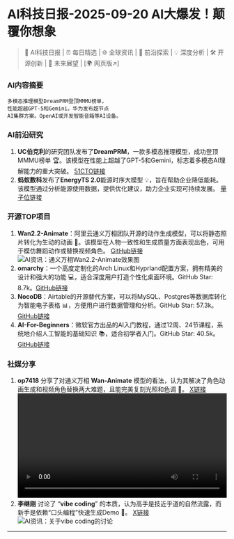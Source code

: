 
# AI科技日报-2025-09-20 AI大爆发！颠覆你想象
> 🤖 AI科技日报 | ⏰ 每日精选 | 🌐 全球资讯 | 🔬 前沿探索 | 💡 深度分析 | 🛠️ 开源创新 | 🚀 未来展望 | [🌍 网页版↗️]
### **AI内容摘要**
```
多模态推理模型DreamPRM登顶MMMU榜单，
性能超越GPT-5和Gemini。华为发布超节点
AI集群方案。OpenAI或开发智能音箱等AI设备。
```
### AI前沿研究
1.  **UC伯克利**的研究团队发布了**DreamPRM**，一款多模态推理模型，成功登顶MMMU榜单 🏆。该模型在性能上超越了GPT-5和Gemini，标志着多模态AI理解能力的重大突破。 [51CTO链接](https://www.51cto.com/article/825725.html)
2.  **蚂蚁数科**发布了**EnergyTS 2.0**能源时序大模型 💡，旨在帮助企业降低能耗。该模型通过分析能源使用数据，提供优化建议，助力企业实现可持续发展。 [量子位链接](https://www.qbitai.com/2025/09/333865.html)
### 开源TOP项目
1.  **Wan2.2-Animate**：阿里云通义万相团队开源的动作生成模型，可以将静态照片转化为生动的动画 💃。该模型在人物一致性和生成质量方面表现出色，可用于模仿舞蹈动作或替换视频角色。 [GitHub链接](https://github.com/Wan-Video/Wan2.2)
    ![AI资讯：通义万相Wan2.2-Animate效果图](https://source.hubtoday.app/images/2025/09/news_01k5hb5m8mfqtr344zg81q3vv7.avif)
2.  **omarchy**：一个高度定制化的Arch Linux和Hyprland配置方案，拥有精美的设计和强大的功能 💻，适合深度用户打造个性化桌面环境。GitHub Star: 8.7k。[GitHub链接](https://github.com/basecamp/omarchy)
3.  **NocoDB**：Airtable的开源替代方案，可以将MySQL、Postgres等数据库转化为智能电子表格 📊，方便用户进行数据管理和分析。GitHub Star: 57.3k。[GitHub链接](https://github.com/nocodb/nocodb)
4.  **AI-For-Beginners**：微软官方出品的AI入门教程，通过12周、24节课程，系统地介绍人工智能的基础知识 📚，适合初学者入门。GitHub Star: 40.5k。[GitHub链接](https://github.com/microsoft/AI-For-Beginners)
### 社媒分享
1.  **op7418** 分享了对通义万相 **Wan-Animate** 模型的看法，认为其解决了角色动画生成和视频角色替换两大难题，且能完美复刻光照和色调 🤩。 [X链接](https://x.com/op7418/status/1969033427325165726)
    <video src="https://source.hubtoday.app/images/2025/09/news_01k5hbamzkegwb5d769mkzk4e9.mp4" controls="controls" width="100%"></video>
2.  **李继刚** 讨论了 “**vibe coding**” 的本质，认为高手是技近乎道的自然流露，而新手是依赖“口头编程”快速生成Demo 🤔。 [X链接](https://x.com/lijigang_com/status/1968863053258310139)
    ![AI资讯：关于vibe coding的讨论](https://source.hubtoday.app/images/2025/09/news_01k5hbb0v3fdwaak4qwsva3fh3.avif)
---